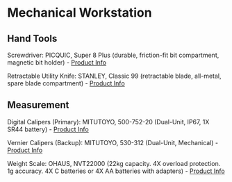 # Mechanical Workstation

## Hand Tools

Screwdriver: PICQUIC, Super 8 Plus (durable, friction-fit bit compartment, magnetic bit holder) - [Product Info](http://picquic.ca/super-8-plus/)

Retractable Utility Knife: STANLEY, Classic 99 (retractable blade, all-metal, spare blade compartment) - [Product Info](https://www.stanleytools.com/products/american-heritage-tools/usa-knives/6-in-classic-99-retractable-utility-knife/10-099)

## Measurement

Digital Calipers (Primary): MITUTOYO, 500-752-20 (Dual-Unit, IP67, 1X SR44 battery) - [Product Info](https://ecatalog.mitutoyo.com/ABSOLUTE-Digimatic-Caliper-Series-500-with-Exclusive-ABSOLUTE-Encode-Technology-C1381.aspx)

Vernier Calipers (Backup): MITUTOYO, 530-312 (Dual-Unit, Mechanical) - [Product Info](https://ecatalog.mitutoyo.com/Vernier-Calipers-Series-530-Standard-Model-C1401.aspx)

Weight Scale: OHAUS, NVT22000 (22kg capacity. 4X overload protection. 1g accuracy. 4X C batteries or 4X AA batteries with adapters) - [Product Info](https://us.ohaus.com/en-US/Products/Balances-Scales/Portable-Balances/Navigator/Electronic-Balance-NVT22000-AM)


